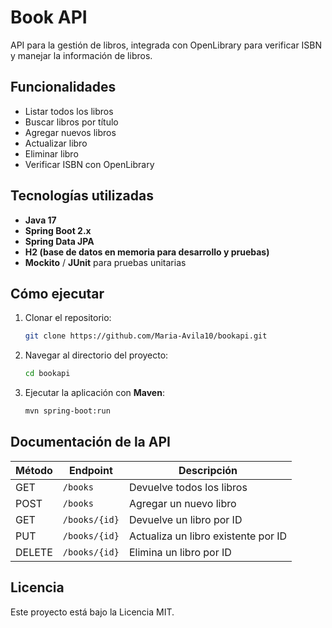 # Book API

API para la gestión de libros, integrada con OpenLibrary para verificar ISBN y manejar la información de libros.

## Funcionalidades
- Listar todos los libros
- Buscar libros por título
- Agregar nuevos libros
- Actualizar libro
- Eliminar libro
- Verificar ISBN con OpenLibrary

## Tecnologías utilizadas
- **Java 17**
- **Spring Boot 2.x**
- **Spring Data JPA**
- **H2 (base de datos en memoria para desarrollo y pruebas)**
- **Mockito** / **JUnit** para pruebas unitarias

## Cómo ejecutar
1. Clonar el repositorio:
   ```bash
   git clone https://github.com/Maria-Avila10/bookapi.git
   ```
2. Navegar al directorio del proyecto:
   ```bash
   cd bookapi
   ```
3. Ejecutar la aplicación con **Maven**:
   ```bash
   mvn spring-boot:run
   ```

## Documentación de la API
| Método | Endpoint       | Descripción                         |
|--------|----------------|-------------------------------------|
| GET    | `/books`       | Devuelve todos los libros           |
| POST   | `/books`       | Agregar un nuevo libro              |
| GET    | `/books/{id}`  | Devuelve un libro por ID            |
| PUT    | `/books/{id}`  | Actualiza un libro existente por ID |
| DELETE | `/books/{id}`  | Elimina un libro por ID             |
## Licencia
Este proyecto está bajo la Licencia MIT.
